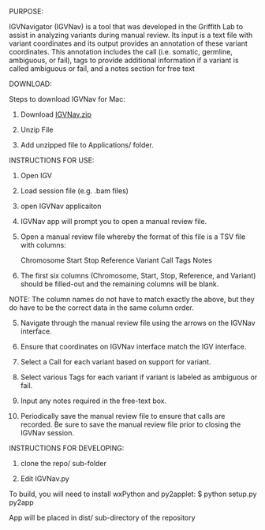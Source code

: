 PURPOSE:

IGVNavigator (IGVNav) is a tool that was developed in the Griffith Lab 
to assist in analyzing variants during manual review. Its input is a 
text file with variant coordinates and its output provides an annotation 
of these variant coordinates. This annotation includes the call (i.e. 
somatic, germline, ambiguous, or fail), tags to provide additional information 
if a variant is called ambiguous or fail, and a notes section for free text



DOWNLOAD:

Steps to download IGVNav for Mac:

1) Download [IGVNav.zip](https://github.com/griffithlab/igvnav/raw/master/dist/IGVNav.zip)

2) Unzip File

3) Add unzipped file to Applications/ folder.



INSTRUCTIONS FOR USE:

1) Open IGV

2) Load session file (e.g. .bam files)

3) open IGVNav applicaiton 

4) IGVNav app will prompt you to open a manual review file.

3) Open a manual review file whereby the format of this file
is a TSV file with columns:
   
   Chromosome   Start   Stop   Reference   Variant   Call   Tags   Notes

4) The first six columns (Chromosome, Start, Stop, Reference, and Variant)
should be filled-out and the remaining columns will be blank.

NOTE: The column names do not have to match exactly the above, but they do
have to be the correct data in the same column order.

5) Navigate through the manual review file using the arrows on the 
IGVNav interface.

6) Ensure that coordinates on IGVNav interface match the IGV interface.

7) Select a Call for each variant based on support for variant.

8) Select various Tags for each variant if variant is labeled
as ambiguous or fail.

9) Input any notes required in the free-text box.

10) Periodically save the manual review file to ensure that calls
are recorded. Be sure to save the manual review file prior to closing
the IGVNav session.



INSTRUCTIONS FOR DEVELOPING:

1) clone the repo/ sub-folder

2) Edit IGVNav.py

To build, you will need to install wxPython and py2applet:
$ python setup.py py2app

App will be placed in dist/ sub-directory of the repository
